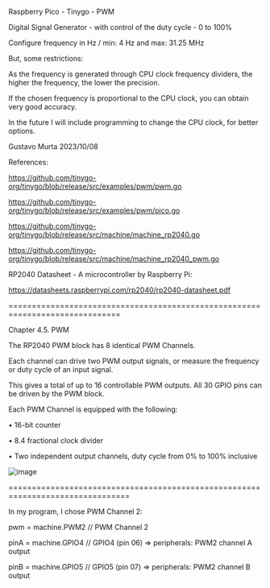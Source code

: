Raspberry Pico - Tinygo - PWM 

Digital Signal Generator - with control of the duty cycle - 0 to 100% 

Configure frequency in Hz / min: 4 Hz and max: 31.25 MHz

But, some restrictions: 

As the frequency is generated through CPU clock frequency dividers, the higher the frequency, the lower the precision.

If the chosen frequency is proportional to the CPU clock, you can obtain very good accuracy.

In the future I will include programming to change the CPU clock, for better options.

Gustavo Murta 2023/10/08

References:

https://github.com/tinygo-org/tinygo/blob/release/src/examples/pwm/pwm.go

https://github.com/tinygo-org/tinygo/blob/release/src/examples/pwm/pico.go

https://github.com/tinygo-org/tinygo/blob/release/src/machine/machine_rp2040.go

https://github.com/tinygo-org/tinygo/blob/release/src/machine/machine_rp2040_pwm.go

RP2040 Datasheet - A microcontroller by Raspberry Pi:

https://datasheets.raspberrypi.com/rp2040/rp2040-datasheet.pdf

==============================================================================

Chapter 4.5. PWM 

The RP2040 PWM block has 8 identical PWM Channels. 

Each channel can drive two PWM output signals, or measure the frequency or duty cycle of an input signal.

This gives a total of up to 16 controllable PWM outputs. All 30 GPIO pins can be driven by the PWM block.

Each PWM Channel is equipped with the following:

• 16-bit counter

• 8.4 fractional clock divider

• Two independent output channels, duty cycle from 0% to 100% inclusive

![image](https://github.com/Gustavomurta/tinyGo_my_experiments/assets/4587366/b5ea8897-5f1b-49bd-b195-0381b2e7086a)




================================================================================

In my program, I chose PWM Channel 2:

pwm  = machine.PWM2  // PWM Channel 2

pinA = machine.GPIO4 // GPIO4 (pin 06) =>  peripherals: PWM2 channel A output

pinB = machine.GPIO5 // GPIO5 (pin 07) =>  peripherals: PWM2 channel B output
